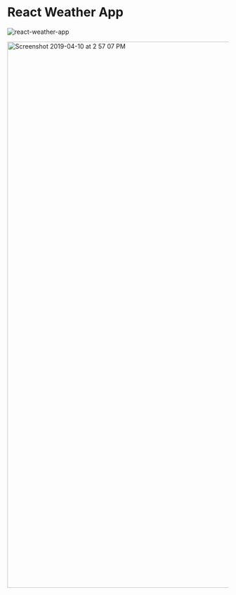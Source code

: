 # React Weather App

![react-weather-app](https://user-images.githubusercontent.com/11607839/41190647-cc9a9d54-6c00-11e8-8513-9bff95555284.png)

<img width="1241" alt="Screenshot 2019-04-10 at 2 57 07 PM" src="https://user-images.githubusercontent.com/11607839/55868150-87570480-5ba1-11e9-8cc3-f8e752242d36.png">

